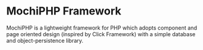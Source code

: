 MochiPHP Framework
==================

MochiPHP is a lightweight framework for PHP which adopts component and 
page oriented design (inspired by Click Framework) with a simple database 
and object-persistence library.


